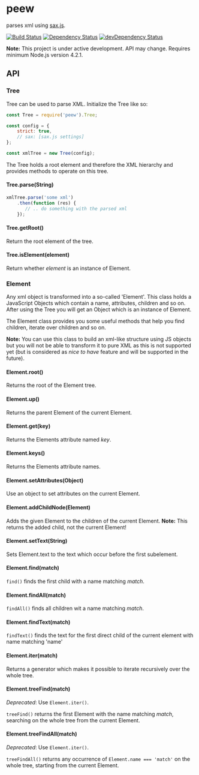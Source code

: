 # peew
parses xml using [sax.js](https://github.com/isaacs/sax-js).

[![Build Status](https://travis-ci.org/flootr/peew.svg?branch=master)](https://travis-ci.org/flootr/peew) [![Dependency Status](https://david-dm.org/flootr/peew.svg)](https://david-dm.org/flootr/peew) [![devDependency Status](https://david-dm.org/flootr/peew/dev-status.svg)](https://david-dm.org/flootr/peew#info=devDependencies)

**Note:** This project is under active development. API may change. Requires minimum Node.js version 4.2.1.

## API

### Tree

Tree can be used to parse XML. Initialize the Tree like so:

```js
const Tree = require('peew').Tree;

const config = {
    strict: true,
    // sax: [sax.js settings]
};

const xmlTree = new Tree(config);
```

The Tree holds a root element and therefore the XML hierarchy and provides methods to operate on this tree.

#### Tree.parse(String)

```javascript
xmlTree.parse('some xml')
	.then(function (res) {
	   // .. do something with the parsed xml
	});
```

#### Tree.getRoot()

Return the root element of the tree.

#### Tree.isElement(element)

Return whether *element* is an instance of Element.

### Element

Any xml object is transformed into a so-called 'Element'. This class holds a JavaScript Objects which contain a name, attributes, children and so on. After using the Tree you will get an Object which is an instance of Element.

The Element class provides you some useful methods that help you find children, iterate over children and so on.

**Note:** You can use this class to build an xml-like structure using JS objects but you will not be able to transform it to pure XML as this is not supported yet (but is considered as *nice to have* feature and will be supported in the future).

#### Element.root()

Returns the root of the Element tree.

#### Element.up()

Returns the parent Element of the current Element.

#### Element.get(key)

Returns the Elements attribute named *key*.

#### Element.keys()

Returns the Elements attribute names.

#### Element.setAttributes(Object)

Use an object to set attributes on the current Element.

#### Element.addChildNode(Element)

Adds the given Element to the children of the current Element. **Note:** This returns the added child, not the current Element!

#### Element.setText(String)

Sets Element.text to the text which occur before the first subelement.

#### Element.find(match)

`find()` finds the first child with a name matching *match*.

#### Element.findAll(match)

`findAll()` finds all children wit a name matching *match*.

#### Element.findText(match)

`findText()` finds the text for the first direct child of the current element with name matching 'name'

#### Element.iter(match)

Returns a generator which makes it possible to iterate recursively over the whole tree.

#### Element.treeFind(match)

_Deprecated_: Use `Element.iter()`.

`treeFind()` returns the first Element with the name matching *match*, searching on the whole tree from the current Element.

#### Element.treeFindAll(match)

_Deprecated_: Use `Element.iter()`.

`treeFindAll()` returns any occurrence of `Element.name === 'match'` on the whole tree, starting from the current Element.